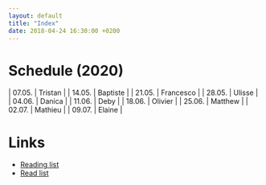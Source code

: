 ```yaml
---
layout: default
title: "Index"
date: 2018-04-24 16:30:00 +0200
---
```


# Schedule (2020)

| 07.05. | Tristan | 
| 14.05. | Baptiste | 
| 21.05. | Francesco | 
| 28.05. | Ulisse | 
| 04.06. | Danica | 
| 11.06. | Deby | 
| 18.06. | Olivier | 
| 25.06. | Matthew | 
| 02.07. | Mathieu | 
| 09.07. | Elaine | 

# Links

- <a href="{{ site.baseurl }}/reading_list">Reading list</a>
- <a href="{{ site.baseurl }}/read_list">Read list</a>
